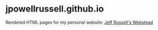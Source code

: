 # jpowellrussell.github.io
Rendered HTML pages for my personal website: [Jeff Russell's Webstead](http://jpowellrussell.com)
